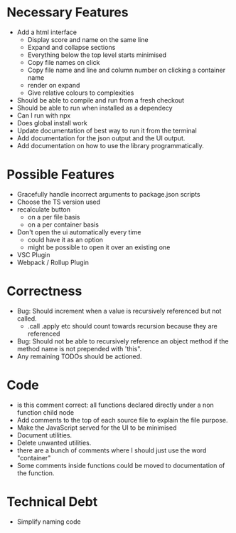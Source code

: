 # Necessary Features

* Add a html interface
    * Display score and name on the same line
    * Expand and collapse sections
    * Everything below the top level starts minimised
    * Copy file names on click
    * Copy file name and line and column number on clicking a container name
    * render on expand
    * Give relative colours to complexities
* Should be able to compile and run from a fresh checkout
* Should be able to run when installed as a dependecy
* Can I run with npx
* Does global install work
* Update documentation of best way to run it from the terminal
* Add documentation for the json output and the UI output.
* Add documentation on how to use the library programmatically.

# Possible Features

* Gracefully handle incorrect arguments to package.json scripts
* Choose the TS version used
* recalculate button
    * on a per file basis
    * on a per container basis
* Don't open the ui automatically every time
    * could have it as an option
    * might be possible to open it over an existing one
* VSC Plugin
* Webpack / Rollup Plugin

# Correctness

* Bug: Should increment when a value is recursively referenced but not called.
    * .call .apply etc should count towards recursion because they are referenced
* Bug: Should not be able to recursively reference an object method if the method name is not prepended with 'this".
* Any remaining TODOs should be actioned.

# Code

* is this comment correct: all functions declared directly under a non function child node
* Add comments to the top of each source file to explain the file purpose.
* Make the JavaScript served for the UI to be minimised
* Document utilities.
* Delete unwanted utilities.
* there are a bunch of comments where I should just use the word "container"
* Some comments inside functions could be moved to documentation of the function.

# Technical Debt

* Simplify naming code
